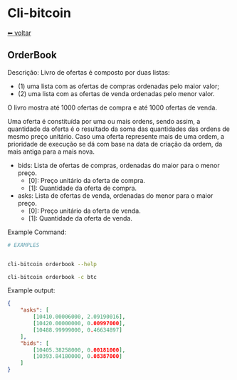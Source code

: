 # Cli-bitcoin

[⬅ voltar](../)

## OrderBook


Descrição: Livro de ofertas é composto por duas listas:
- (1) uma lista com as ofertas de compras ordenadas pelo maior valor;
- (2) uma lista com as ofertas de venda ordenadas pelo menor valor.

O livro mostra até 1000 ofertas de compra e até 1000 ofertas de venda.

Uma oferta é constituída por uma ou mais ordens, sendo assim, a quantidade da oferta é o resultado da soma das quantidades das ordens de mesmo preço unitário. Caso uma oferta represente mais de uma ordem, a prioridade de execução se dá com base na data de criação da ordem, da mais antiga para a mais nova.


- bids: Lista de ofertas de compras, ordenadas do maior para o menor preço.
  * [0]: Preço unitário da oferta de compra.
  * [1]: Quantidade da oferta de compra.
- asks: Lista de ofertas de venda, ordenadas do menor para o maior preço.
  * [0]: Preço unitário da oferta de venda.
  * [1]: Quantidade da oferta de venda.

Example Command:
```bash
# EXAMPLES


cli-bitcoin orderbook --help

cli-bitcoin orderbook -c btc


```

Example output:
```json
{
    "asks": [
        [10410.00006000, 2.09190016],
        [10420.00000000, 0.00997000],
        [10488.99999000, 0.46634897]
    ],
    "bids": [
        [10405.38258000, 0.00181000],
        [10393.84180000, 0.08387000]
    ]
}
```
